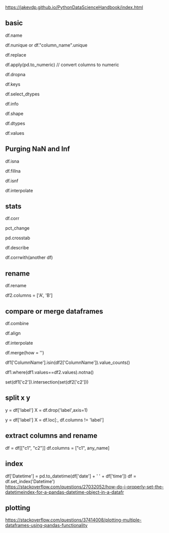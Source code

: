 
https://jakevdp.github.io/PythonDataScienceHandbook/index.html

## basic

df.name

df.nunique or df."column_name".unique

df.replace

df.apply(pd.to_numeric) // convert columns to numeric

df.dropna

df.keys

df.select_dtypes

df.info

df.shape

df.dtypes

df.values

## Purging NaN and Inf

df.isna

df.fillna

df.isnf

df.interpolate


## stats

df.corr

pct_change

pd.crosstab

df.describe

df.corrwith(another df)

## rename

df.rename

df2.columns = ['A', 'B']  

## compare or merge dataframes

df.combine

df.align

df.interpolate

df.merge(how = '')

df1['ColumnName'].isin(df2['ColumnName']).value_counts()

df1.where(df1.values==df2.values).notna()

set(df1['c2']).intersection(set(df2['c2']))

## split x y

y = df['label']
X = df.drop('label',axis=1)

y = df['label']
X = df.loc[:, df.columns != 'label']

## extract columns and rename

df = df[["c1", "c2"]]
df.columns = ["c1", any_name]

## index

df['Datetime'] = pd.to_datetime(df['date'] + ' ' + df['time'])
df = df.set_index('Datetime')
https://stackoverflow.com/questions/27032052/how-do-i-properly-set-the-datetimeindex-for-a-pandas-datetime-object-in-a-datafr

## plotting

https://stackoverflow.com/questions/37414008/plotting-multiple-dataframes-using-pandas-functionality


